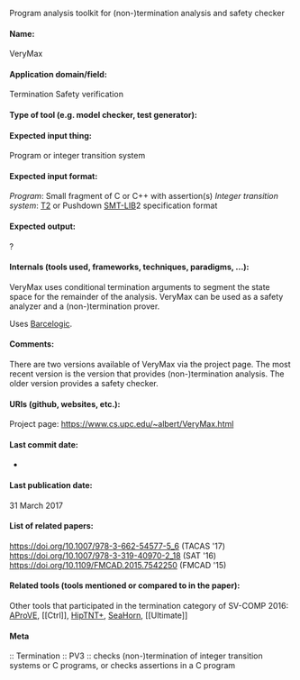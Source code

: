 Program analysis toolkit for (non-)termination analysis and safety checker

#### Name:
VeryMax

#### Application domain/field:
Termination
Safety verification

#### Type of tool (e.g. model checker, test generator):

#### Expected input thing:
Program or integer transition system

#### Expected input format:
*Program*: Small fragment of C or C++ with assertion(s)
*Integer transition system*: [T2](T2.md) or Pushdown [SMT-LIB](../Formats/SMT-LIB.md)2 specification format

#### Expected output:
?

#### Internals (tools used, frameworks, techniques, paradigms, ...):
VeryMax uses conditional termination arguments to segment the state space for the remainder of the analysis.
VeryMax can be used as a safety analyzer and a (non-)termination prover.

Uses [Barcelogic](Solvers/SMT/Barcelogic.md).

#### Comments:
There are two versions available of VeryMax via the project page. The most recent version is the version that provides (non-)termination analysis. The older version provides a safety checker.

#### URIs (github, websites, etc.):
Project page: https://www.cs.upc.edu/~albert/VeryMax.html

#### Last commit date:
-

#### Last publication date:
31 March 2017

#### List of related papers:
https://doi.org/10.1007/978-3-662-54577-5_6 (TACAS '17)
https://doi.org/10.1007/978-3-319-40970-2_18 (SAT '16)
https://doi.org/10.1109/FMCAD.2015.7542250 (FMCAD '15)

#### Related tools (tools mentioned or compared to in the paper):
Other tools that participated in the termination category of SV-COMP 2016: [AProVE](AProVE.md), [[Ctrl]], [HipTNT+](HipTNT+.md), [SeaHorn](Checkers/SeaHorn.md), [[Ultimate]]

#### Meta
:: Termination
:: PV3 :: checks (non-)termination of integer transition systems or C programs, or checks assertions in a C program